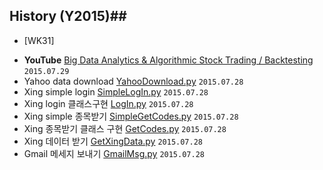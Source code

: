 ## History (Y2015)##

+ [WK31]
 - **YouTube** [Big Data Analytics & Algorithmic Stock Trading / Backtesting](https://goo.gl/Ei4NY0) `2015.07.29`
 - Yahoo data download [YahooDownload.py](https://github.com/3WiseMen/python/blob/master/1.YahooDownload/YahooDownload.py)  `2015.07.28`
 - Xing simple login [SimpleLogIn.py](https://github.com/3WiseMen/python/blob/master/2.SimpleLogIn/SimpleLogIn.py) `2015.07.28`
 - Xing login 클래스구현 [LogIn.py](https://github.com/3WiseMen/python/blob/master/3.LogIn/LogIn.py) `2015.07.28`
 - Xing simple 종목받기 [SimpleGetCodes.py](https://github.com/3WiseMen/python/blob/master/4.SimpleGetCodes/SimpleGetCodes.py) `2015.07.28`
 - Xing 종목받기 클래스 구현 [GetCodes.py](https://github.com/3WiseMen/python/blob/master/5.GetCodes/GetCodes.py) `2015.07.28`
 - Xing 데이터 받기 [GetXingData.py](https://github.com/3WiseMen/python/blob/master/6.GetXingData/GetXingData.py) `2015.07.28`
 - Gmail 메세지 보내기 [GmailMsg.py](https://github.com/3WiseMen/python/blob/master/GmailMsg/GmailMsg.py) `2015.07.28`

